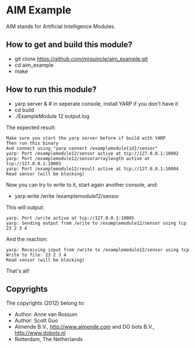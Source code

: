 <!-- Uses markdown syntax for neat display at github -->

# AIM Example
AIM stands for Artificial Intelligence Modules.

## How to get and build this module?
* git clone https://github.com/mrquincle/aim_example.git
* cd aim_example
* make

## How to run this module?
* yarp server & # in seperate console, install YARP if you don't have it
* cd build 
* ./ExampleModule 12 output.log

The expected result:

	Make sure you start the yarp server before if build with YARP
	Then run this binary
	And connect using "yarp connect /examplemodule{id}/sensor"
	yarp: Port /examplemodule12/sensor active at tcp://127.0.0.1:10002
	yarp: Port /examplemodule12/sensorarraylength active at tcp://127.0.0.1:10003
	yarp: Port /examplemodule12/result active at tcp://127.0.0.1:10004
	Read sensor (will be blocking)

Now you can try to write to it, start again another console, and:

* yarp write /write /examplemodule12/sensor

This will output:

	yarp: Port /write active at tcp://127.0.0.1:10005
	yarp: Sending output from /write to /examplemodule12/sensor using tcp
	23 2 3 4

And the reaction:

	yarp: Receiving input from /write to /examplemodule12/sensor using tcp
	Write to file: 23 2 3 4 
	Read sensor (will be blocking)

That's all!

## Copyrights
The copyrights (2012) belong to:

- Author: Anne van Rossum
- Author: Scott Guo
- Almende B.V., http://www.almende.com and DO bots B.V., http://www.dobots.nl
- Rotterdam, The Netherlands
